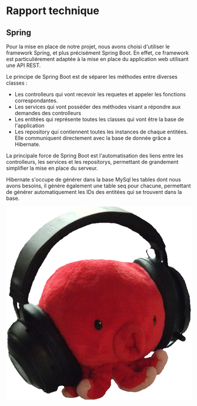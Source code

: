 # Rapport technique

## Spring

Pour la mise en place de notre projet, nous avons choisi d'utiliser le framework Spring, et plus précisément Spring Boot. En effet, ce framework est particuliérement adaptée à la mise en place du application web utilisant une API REST. 

Le principe de Spring Boot est de séparer les méthodes entre diverses classes : 
  - Les controlleurs qui vont recevoir les requetes et appeler les fonctions correspondantes.
  - Les services qui vont posséder des méthodes visant a répondre aux demandes des controlleurs
  - Les entitées qui représente toutes les classes qui vont être la base de l'application
  - Les repository qui contiennent toutes les instances de chaque entitées. Elle communiquent directement avec la base de donnée grâce a Hibernate.

La principale force de Spring Boot est l'automatisation des liens entre les controlleurs, les services et les repositorys, permettant de grandement simplifier la mise en place du serveur.

Hibernate s'occupe de générer dans la base MySql les tables dont nous avons besoins, il génère également une table seq pour chacune, permettant de générer automatiquement les IDs des entitées qui se trouvent dans la base.


![poulpi](./poulpi_musique.png)
